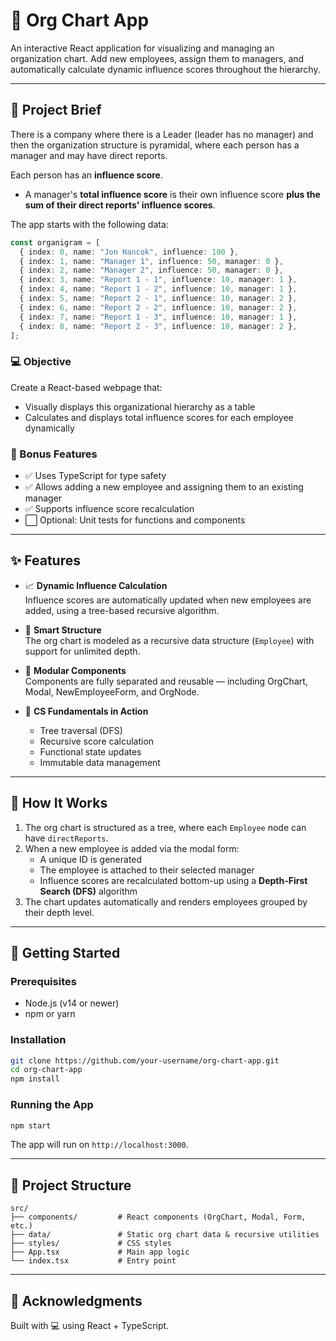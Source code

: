 # 🏢 Org Chart App

An interactive React application for visualizing and managing an organization chart. Add new employees, assign them to managers, and automatically calculate dynamic influence scores throughout the hierarchy.

---

## 📝 Project Brief

There is a company where there is a Leader (leader has no manager) and then the organization structure is pyramidal, where each person has a manager and may have direct reports.

Each person has an **influence score**.

- A manager's **total influence score** is their own influence score **plus the sum of their direct reports' influence scores**.

The app starts with the following data:

```ts
const organigram = [
  { index: 0, name: "Jon Hancok", influence: 100 },
  { index: 1, name: "Manager 1", influence: 50, manager: 0 },
  { index: 2, name: "Manager 2", influence: 50, manager: 0 },
  { index: 3, name: "Report 1 - 1", influence: 10, manager: 1 },
  { index: 4, name: "Report 1 - 2", influence: 10, manager: 1 },
  { index: 5, name: "Report 2 - 1", influence: 10, manager: 2 },
  { index: 6, name: "Report 2 - 2", influence: 10, manager: 2 },
  { index: 7, name: "Report 1 - 3", influence: 10, manager: 1 },
  { index: 8, name: "Report 2 - 3", influence: 10, manager: 2 },
];
```

### 💻 Objective

Create a React-based webpage that:

- Visually displays this organizational hierarchy as a table
- Calculates and displays total influence scores for each employee dynamically

### 🌟 Bonus Features

- ✅ Uses TypeScript for type safety
- ✅ Allows adding a new employee and assigning them to an existing manager
- ✅ Supports influence score recalculation
- ⬜️ Optional: Unit tests for functions and components

---

## ✨ Features

- 📈 **Dynamic Influence Calculation**  
  Influence scores are automatically updated when new employees are added, using a tree-based recursive algorithm.

- 🧠 **Smart Structure**  
  The org chart is modeled as a recursive data structure (`Employee`) with support for unlimited depth.

- 🧹 **Modular Components**  
  Components are fully separated and reusable — including OrgChart, Modal, NewEmployeeForm, and OrgNode.

- 🧮 **CS Fundamentals in Action**
  - Tree traversal (DFS)
  - Recursive score calculation
  - Functional state updates
  - Immutable data management

---

## 💼 How It Works

1. The org chart is structured as a tree, where each `Employee` node can have `directReports`.
2. When a new employee is added via the modal form:
   - A unique ID is generated
   - The employee is attached to their selected manager
   - Influence scores are recalculated bottom-up using a **Depth-First Search (DFS)** algorithm
3. The chart updates automatically and renders employees grouped by their depth level.

---

## 🚀 Getting Started

### Prerequisites

- Node.js (v14 or newer)
- npm or yarn

### Installation

```bash
git clone https://github.com/your-username/org-chart-app.git
cd org-chart-app
npm install
```

### Running the App

```bash
npm start
```

The app will run on `http://localhost:3000`.

---

## 📁 Project Structure

```
src/
├── components/         # React components (OrgChart, Modal, Form, etc.)
├── data/               # Static org chart data & recursive utilities
├── styles/             # CSS styles
├── App.tsx             # Main app logic
└── index.tsx           # Entry point
```

---

## 🙌 Acknowledgments

Built with 💻 using React + TypeScript.
